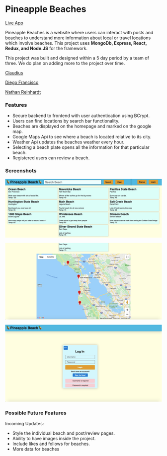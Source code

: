 # Pineapple Beaches

[Live App]()

Pineapple Beaches is a website where users can interact with posts and beaches to understand more information about local or travel locations which involve beaches. This project uses **MongoDb, Express, React, Redux, and Node.JS** for the framework.

This project was built and designed within a 5 day period by a team of three. We do plan on adding more to the project over time.

[Claudius](https://github.com/clauddyf)

[Diego Francisco](https://github.com/Wolf-Fivousix)

[Nathan Reinhardt](https://github.com/Ticonderago)

### Features

 * Secure backend to frontend with user authentication using BCrypt.
 * Users can find locations by search bar functionality.
 * Beaches are displayed on the homepage and marked on the google map.
 * Google Maps Api to see where a beach is located relative to its city.
 * Weather Api updates the beaches weather every hour.
 * Selecting a beach plate opens all the information for that particular beach.
 * Registered users can review a beach.
 
### Screenshots
![](images/screenshot1.jpeg)

![](images/screenshot2.jpeg)

![](images/screenshot3.jpeg)

### Possible Future Features

Incoming Updates:

 * Style the individual beach and post/review pages.
 * Ability to have images inside the project.
 * Include likes and follows for beaches.
 * More data for beaches
